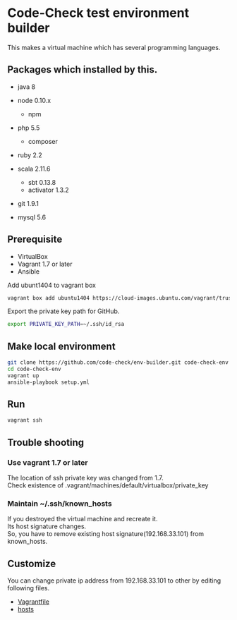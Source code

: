 # Code-Check test environment builder
This makes a virtual machine which has several programming languages.

## Packages which installed by this.
- java 8
- node 0.10.x
  - npm
- php 5.5
  - composer
- ruby 2.2
- scala 2.11.6
  - sbt 0.13.8
  - activator 1.3.2

- git 1.9.1
- mysql 5.6

## Prerequisite

- VirtualBox
- Vagrant 1.7 or later
- Ansible

Add ubunt1404 to vagrant box

``` bash
vagrant box add ubuntu1404 https://cloud-images.ubuntu.com/vagrant/trusty/current/trusty-server-cloudimg-amd64-vagrant-disk1.box
```

Export the private key path for GitHub.  

``` bash
export PRIVATE_KEY_PATH=~/.ssh/id_rsa

```

## Make local environment

``` bash
git clone https://github.com/code-check/env-builder.git code-check-env
cd code-check-env
vagrant up
ansible-playbook setup.yml
```

## Run

``` bash
vagrant ssh
```

## Trouble shooting
### Use vagrant 1.7 or later
The location of ssh private key was changed from 1.7.  
Check existence of .vagrant/machines/default/virtualbox/private_key

### Maintain ~/.ssh/known_hosts
If you destroyed the virtual machine and recreate it.  
Its host signature changes.  
So, you have to remove existing host signature(192.168.33.101) from known_hosts.

## Customize
You can change private ip address from 192.168.33.101 to other by editing following files.

- [Vagrantfile](Vagrantfile)
- [hosts](hosts)
